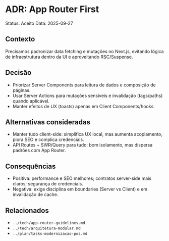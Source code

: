 # ADR: App Router First

Status: Aceito
Data: 2025-09-27

## Contexto
Precisamos padronizar data fetching e mutações no Next.js, evitando lógica de infraestrutura dentro da UI e aproveitando RSC/Suspense.

## Decisão
- Priorizar Server Components para leitura de dados e composição de páginas.
- Usar Server Actions para mutações sensíveis e invalidação (tags/paths) quando aplicável.
- Manter efeitos de UX (toasts) apenas em Client Components/hooks.

## Alternativas consideradas
- Manter tudo client-side: simplifica UX local, mas aumenta acoplamento, piora SEO e complica credenciais.
- API Routes + SWR/Query para tudo: bom isolamento, mas dispersa padrões com App Router.

## Consequências
- Positiva: performance e SEO melhores; contratos server-side mais claros; segurança de credenciais.
- Negativa: exige disciplina em boundaries (Server vs Client) e em invalidação de cache.

## Relacionados
- `../tech/app-router-guidelines.md`
- `../tech/arquitetura-modular.md`
- `../plan/tasks-modernizacao-pos.md`
